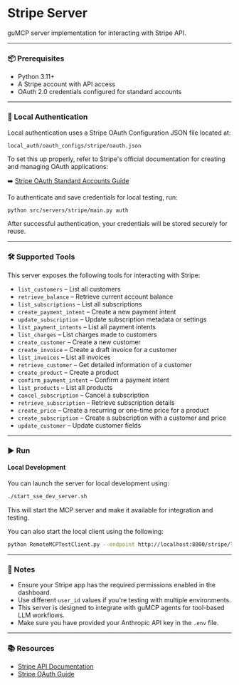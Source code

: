 # Stripe Server

guMCP server implementation for interacting with Stripe API.

---

### 📦 Prerequisites

- Python 3.11+
- A Stripe account with API access
- OAuth 2.0 credentials configured for standard accounts

---

### 🔐 Local Authentication

Local authentication uses a Stripe OAuth Configuration JSON file located at:

```
local_auth/oauth_configs/stripe/oauth.json
```

To set this up properly, refer to Stripe's official documentation for creating and managing OAuth applications:

➡️ [Stripe OAuth Standard Accounts Guide](https://docs.stripe.com/connect/oauth-standard-accounts#connect-users)

To authenticate and save credentials for local testing, run:

```bash
python src/servers/stripe/main.py auth
```

After successful authentication, your credentials will be stored securely for reuse.

---

### 🛠️ Supported Tools

This server exposes the following tools for interacting with Stripe:

- `list_customers` – List all customers
- `retrieve_balance` – Retrieve current account balance
- `list_subscriptions` – List all subscriptions
- `create_payment_intent` – Create a new payment intent
- `update_subscription` – Update subscription metadata or settings
- `list_payment_intents` – List all payment intents
- `list_charges` – List charges made to customers
- `create_customer` – Create a new customer
- `create_invoice` – Create a draft invoice for a customer
- `list_invoices` – List all invoices
- `retrieve_customer` – Get detailed information of a customer
- `create_product` – Create a product
- `confirm_payment_intent` – Confirm a payment intent
- `list_products` – List all products
- `cancel_subscription` – Cancel a subscription
- `retrieve_subscription` – Retrieve subscription details
- `create_price` – Create a recurring or one-time price for a product
- `create_subscription` – Create a subscription with a customer and price
- `update_customer` – Update customer fields

---

### ▶️ Run

#### Local Development

You can launch the server for local development using:

```bash
./start_sse_dev_server.sh
```

This will start the MCP server and make it available for integration and testing.

You can also start the local client using the following:

```bash
python RemoteMCPTestClient.py --endpoint http://localhost:8000/stripe/local
```

---

### 📎 Notes

- Ensure your Stripe app has the required permissions enabled in the dashboard.
- Use different `user_id` values if you're testing with multiple environments.
- This server is designed to integrate with guMCP agents for tool-based LLM workflows.
- Make sure you have provided your Anthropic API key in the `.env` file.

---

### 📚 Resources

- [Stripe API Documentation](https://stripe.com/docs/api)
- [Stripe OAuth Guide](https://docs.stripe.com/connect/oauth-standard-accounts#connect-users)
